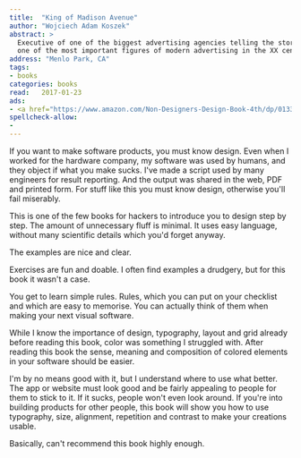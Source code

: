 ```yaml
---
title:  "King of Madison Avenue"
author: "Wojciech Adam Koszek"
abstract: >
  Executive of one of the biggest advertising agencies telling the story of
  one of the most important figures of modern advertising in the XX century.
address: "Menlo Park, CA"
tags:
- books
categories: books
read:	2017-01-23
ads:
- <a href="https://www.amazon.com/Non-Designers-Design-Book-4th/dp/0133966151/ref=as_li_ss_il?_encoding=UTF8&psc=1&refRID=DH1HQNSP46ZY7RY6H5AT&linkCode=li2&tag=wkoszek08-20&linkId=92f6ddb12e33ee12bdb16127fa467e53" target="_blank"><img border="0" src="//ws-na.amazon-adsystem.com/widgets/q?_encoding=UTF8&ASIN=0133966151&Format=_SL160_&ID=AsinImage&MarketPlace=US&ServiceVersion=20070822&WS=1&tag=wkoszek08-20" ></a><img src="https://ir-na.amazon-adsystem.com/e/ir?t=wkoszek08-20&l=li2&o=1&a=0133966151" width="1" height="1" border="0" alt="" style="border:none !important; margin:0px !important;" />
spellcheck-allow:
- 
---
```


If you want to make software products, you must know design. Even when I
worked for the hardware company, my software was used by humans, and they
object if what you make sucks. I've made a script used by many engineers for
result reporting. And the output was shared in the web, PDF and printed
form. For stuff like this you must know design, otherwise you'll fail
miserably. 

This is one of the few books for hackers to introduce you to design step by
step. The amount of unnecessary fluff is minimal. It uses easy language,
without many scientific details which you'd forget anyway.

The examples are nice and clear.

Exercises are fun and doable. I often find examples a drudgery, but for this
book it wasn't a case.

You get to learn simple rules. Rules, which you can put on your checklist
and which are easy to memorise. You can actually think of them when making
your next visual software.

While I know the importance of design, typography, layout and grid already
before reading this book, color was something I struggled with. After
reading this book the sense, meaning and composition of colored elements in
your software should be easier.

I'm by no means good with it, but I understand where to use what better.
The app or website must look good and be fairly appealing to people for them
to stick to it. If it sucks, people won't even look around. If you're into
building products for other people, this book will show you how to use
typography, size, alignment, repetition and contrast to make your creations
usable.

Basically, can't recommend this book highly enough. 
